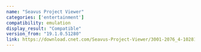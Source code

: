 ```yaml
---
name: "Seavus Project Viewer"
categories: ['entertainment']
compatibility: emulation
display_result: "Compatible"
version_from: "19.1.0.51280"
link: https://download.cnet.com/Seavus-Project-Viewer/3001-2076_4-10281000.html
---
```


